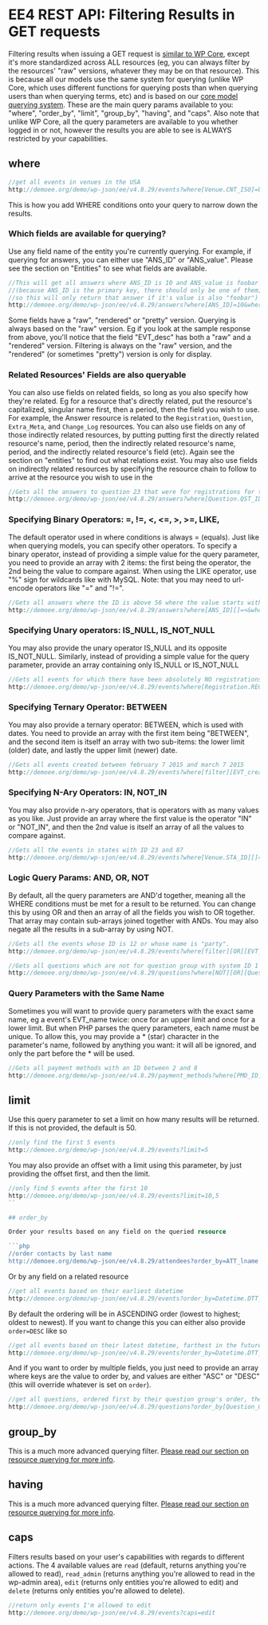 # EE4 REST API: Filtering Results in GET requests

Filtering results when issuing a GET request is [similar to WP Core](http://v2.wp-api.org/reference/posts/), except it's more standardized across ALL resources (eg, you can always filter by the resources' "raw" versions, whatever they may be on that resource). This is because all our models use the same system for querying (unlike WP Core, which uses different functions for querying posts than when querying users than when querying terms, etc) and is based on our [core model querying system](../G--Model-System/model-querying.md). These are the main query params available to you: "where", "order_by", "limit", "group_by", "having", and "caps". Also note that unlike WP Core, all the query parameters are available to you whether logged in or not, however the results you are able to see is ALWAYS restricted by your capabilities.

## where

```php
//get all events in venues in the USA
http://demoee.org/demo/wp-json/ee/v4.8.29/events?where[Venue.CNT_ISO]=US
```

This is how you add WHERE conditions onto your query to narrow down the results.

### Which fields are available for querying?

Use any field name of the entity you're currently querying. For example, if querying for answers, you can either use "ANS_ID" or "ANS_value". Please see the section on "Entities" to see what fields are available.

```php
//This will get all answers where ANS_ID is 10 and ANS_value is foobar 
//(because ANS_ID is the primary key, there should only be one of them; 
//so this will only return that answer if it's value is also "foobar")
http://demoee.org/demo/wp-json/ee/v4.8.29/answers?where[ANS_ID]=10&where[ANS_value]=foobar
```

Some fields have a "raw", "rendered" or "pretty" version. Querying is always based on the "raw" version. Eg if you look at the sample response from above, you'll notice that the field "EVT_desc" has both a "raw" and a "rendered" version. Filtering is always on the "raw" version, and the "rendered" (or sometimes "pretty") version is only for display.

### Related Resources' Fields are also queryable

You can also use fields on related fields, so long as you also specify how they're related. Eg for a resource that's directly related, put the resource's capitalized, singular name first, then a period, then the field you wish to use. For example, the Answer resource is related to the `Registration`, `Question`, `Extra_Meta`, and `Change_Log` resources. You can also use fields on any of those indirectly related resources, by putting putting first the directly related resource's name, period, then the indirectly related resource's name, period, and the indirectly related resource's field (etc). Again see the section on "entities" to find out what relations exist.
You may also use fields on indirectly related resources by specifying the resource chain to follow to arrive at the resource you wish to use in the

```php
//Gets all the answers to question 23 that were for registrations for transaction 43.
http://demoee.org/demo/wp-json/ee/v4.8.29/answers?where[Question.QST_ID]=23&where[Registration.Transaction.TXN_ID]=43
```

### Specifying Binary Operators: =, !=, <, <=, >, >=, LIKE,

The default operator used in where conditions is always = (equals). Just like when querying models, you can specify other operators.
To specify a binary operator, instead of providing a simple value for the query parameter, you need to provide an array with 2 items: the first being the operator, the 2nd being the value to compare against.
When using the LIKE operator, use "%" sign for wildcards like with MySQL.
Note: that you may need to url-encode operators like "=" and "!=".

```php
//Gets all answers where the ID is above 56 where the value starts with darth
http://demoee.org/demo/wp-json/ee/v4.8.29/answers?where[ANS_ID][]=<&where[ANS_ID][]=56&where[ANS_value][]=LIKE&where[ANS_value][]=darth%
```

### Specifying Unary operators: IS_NULL, IS_NOT_NULL

You may also provide the unary operator IS_NULL and its opposite IS_NOT_NULL. Similarly, instead of providing a simple value for the query parameter, provide an array containing only IS_NULL or IS_NOT_NULL

```php
//Gets all events for which there have been absolutely NO registrations (even incomplete ones)
http://demoee.org/demo/wp-json/ee/v4.8.29/events?where[Registration.REG_ID][]=IS_NULL
```

### Specifying Ternary Operator: BETWEEN

You may also provide a ternary operator: BETWEEN, which is used with dates. You need to provide an array with the first item being "BETWEEN", and the second item is itself an array with two sub-items: the lower limit (older) date, and lastly the upper limit (newer) date.

```php
//Gets all events created between february 7 2015 and march 7 2015
http://demoee.org/demo/wp-json/ee/v4.8.29/events?where[filter][EVT_created][0]=BETWEEN&where[filter][EVT_created][1][]=2015-02-07T23:19:57&where[filter][EVT_created][1][]=2015-03-07T23:19:57
```

### Specifying N-Ary Operators: IN, NOT_IN

You may also provide n-ary operators, that is operators with as many values as you like. Just provide an array where the first value is the operator "IN" or "NOT_IN", and then the 2nd value is itself an array of all the values to compare against.

```php
//Gets all the events in states with ID 23 and 87
http://demoee.org/demo/wp-sjon/ee/v4.8.29/events?where[Venue.STA_ID][]=IN&where[Venue.STA_ID][]=23&where[Venue.STA_ID][]=87
```

### Logic Query Params: AND, OR, NOT

By default, all the query parameters are AND'd together, meaning all the WHERE conditions must be met for a result to be returned. You can change this by using OR and then an array of all the fields you wish to OR together. That array may contain sub-arrays joined together with ANDs. You may also negate all the results in a sub-array by using NOT.

```php
//Gets all the events whose ID is 12 or whose name is "party".
http://demoee.org/demo/wp-json/ee/v4.8.29/events?where[filter][OR][EVT_ID]=12&where[filter][OR][EVT_name]=party

//Gets all questions which are not for question group with system ID 1 or 2 (see "Query Parameters with the same Name" for an explanation of the star)
http://demoee.org/demo/wp-json/ee/v4.8.29/questions?where[NOT][OR][Question_Group.QSG_system]=1&where[NOT][OR][Question_Group.QSG_system*]=2
```

### Query Parameters with the Same Name

Sometimes you will want to provide query parameters with the exact same name, eg a event's EVT_name twice: once for an upper limit and once for a lower limit. But when PHP parses the query parameters, each name must be unique. To allow this, you may provide a * (star) character in the parameter's name, followed by anything you want: it will all be ignored, and only the part before the * will be used.

```php
//Gets all payment methods with an ID between 2 and 8
http://demoee.org/demo/wp-json/ee/v4.8.29/payment_methods?where[PMD_ID][]=<&where[PMD_ID][]=9&where[filter][PMD_ID*lower_range_limit][]=<&where[PMD_ID*lower_range_limit][]=2
```

## limit

Use this query parameter to set a limit on how many results will be returned. If this is not provided, the default is 50.

```php
//only find the first 5 events
http://demoee.org/demo/wp-json/ee/v4.8.29/events?limit=5
```

You may also provide an offset with a limit using this parameter, by just providing the offset first, and then the limit.

```php
//only find 5 events after the first 10
http://demoee.org/demo/wp-json/ee/v4.8.29/events?limit=10,5
``

## order_by

Order your results based on any field on the queried resource

```php
//order contacts by last name
http://demoee.org/demo/wp-json/ee/v4.8.29/attendees?order_by=ATT_lname
```

Or by any field on a related resource

```php
//get all events based on their earliest datetime
http://demoee.org/demo/wp-json/ee/v4.8.29/events?order_by=Datetime.DTT_EVT_start
```

By default the ordering will be in ASCENDING order (lowest to highest; oldest to newest). If you want to change this you can either also provide `order=DESC` like so

```php
//get all events based on their latest datetime, farthest in the future first and going back in time
http://demoee.org/demo/wp-json/ee/v4.8.29/events?order_by=Datetime.DTT_EVT_start&order=DESC
```

And if you want to order by multiple fields, you just need to provide an array where keys are the value to order by, and values are either "ASC" or "DESC" (this will override whatever is set on `order`).

```php
//get all questions, ordered first by their question group's order, then by their question's order
http://demoee.org/demo/wp-json/ee/v4.8.29/questions?order_by[Question_Group.QSG_order]=ASC&order_by[QST_order]=ASC
```

## group_by

This is a much more advanced querying filter. [Please read our section on resource querying for more info](../G--Model-System/model-querying.php).

## having

This is a much more advanced querying filter. [Please read our section on resource querying for more info](../G--Model-System/model-querying.php).

## caps

Filters results based on your user's capabilities with regards to different actions. The 4 available values are `read` (default, returns anything you're allowed to read), `read_admin` (returns anything you're allowed to read in the wp-admin area), `edit` (returns only entities you're allowed to edit) and `delete` (returns only entities you're allowed to delete).

```php
//return only events I'm allowed to edit
http://demoee.org/demo/wp-json/ee/v4.8.29/events?caps=edit
```
